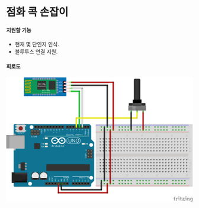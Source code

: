 # 점화 콕 손잡이

#### 지원할 기능
- 현재 몇 단인지 인식.
- 블루투스 연결 지원.

#### 회로도
![img1](ignition_cock_handle_schematic.png)